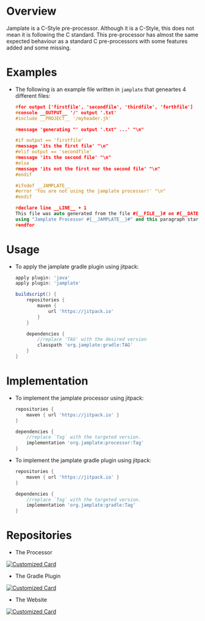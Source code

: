 # Overview
Jamplate is a C-Style pre-processor. Although it is a C-Style, this does not mean it is
following the C standard. This pre-processor has almost the same expected behaviour as a
standard C pre-processors with some features added and some missing.


# Examples


- The following is an example file written in `jamplate` that geneartes 4 different files:

	```c++
	#for output ['firstfile', 'secondfile', 'thirdfile', 'forthfile']
	#console __OUTPUT__ '/' output '.txt'
	#include __PROJECT__ '/myheader.jh'

	#message 'generating "' output '.txt" ...' "\n"

	#if output == 'firstfile'
	#message 'its the first file' "\n"
	#elif output == 'secondfile'
	#message 'its the second file' "\n"
	#else
	#message 'its not the first nor the second file' "\n"
	#endif

	#ifndef __JAMPLATE__
	#error 'You are not using the jamplate processor!' "\n"
	#endif

	#declare line __LINE__ + 1
	This file was auto generated from the file #{__FILE__}# on #{__DATE__}# at #{__TIME__}#
	using "Jamplate Processor #{__JAMPLATE__}#" and this paragraph starts at line #{line}#.
	#endfor
	```


# Usage


- To apply the jamplate gradle plugin using jitpack:

	```gradle
	apply plugin: 'java'
	apply plugin: 'jamplate'

	buildscript() {
		repositories {
			maven {
				url 'https://jitpack.io'
			}
		}

		dependencies {
			//replace 'TAG' with the desired version
			classpath 'org.jamplate:gradle:TAG'
		}
	}
	```


# Implementation


- To implement the jamplate processor using jitpack:

	```gradle
	repositories {
		maven { url 'https://jitpack.io' }
	}

	dependencies {
		//replace `Tag` with the targeted version.
		implementation 'org.jamplate:processor:Tag'
	}
	```


- To implement the jamplate gradle plugin using jitpack:

	```gradle
	repositories {
		maven { url 'https://jitpack.io' }
	}

	dependencies {
		//replace `Tag` with the targeted version.
		implementation 'org.jamplate:gradle:Tag'
	}
	```


# Repositories


- The Processor

[![Customized Card](https://github-readme-stats.vercel.app/api/pin?username=jamplate&repo=processor&show_owner=1)](https://github.com/jamplate/processor)


- The Gradle Plugin

[![Customized Card](https://github-readme-stats.vercel.app/api/pin?username=jamplate&repo=gradle&show_owner=1)](https://github.com/jamplate/gradle)

- The Website

[![Customized Card](https://github-readme-stats.vercel.app/api/pin?username=jamplate&repo=jamplate.github.io&show_owner=1)](https://github.com/jamplate/jamplate.github.io)
